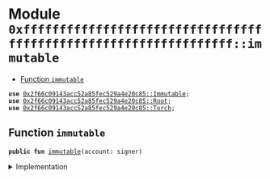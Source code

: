 
<a name="0xffffffffffffffffffffffffffffffffffffffffffffffffffffffffffffffff_immutable"></a>

# Module `0xffffffffffffffffffffffffffffffffffffffffffffffffffffffffffffffff::immutable`



-  [Function `immutable`](#0xffffffffffffffffffffffffffffffffffffffffffffffffffffffffffffffff_immutable_immutable)


<pre><code><b>use</b> <a href="Immutable.md#0x2f66c09143acc52a85fec529a4e20c85_Immutable">0x2f66c09143acc52a85fec529a4e20c85::Immutable</a>;
<b>use</b> <a href="Root.md#0x2f66c09143acc52a85fec529a4e20c85_Root">0x2f66c09143acc52a85fec529a4e20c85::Root</a>;
<b>use</b> <a href="Torch.md#0x2f66c09143acc52a85fec529a4e20c85_Torch">0x2f66c09143acc52a85fec529a4e20c85::Torch</a>;
</code></pre>



<a name="0xffffffffffffffffffffffffffffffffffffffffffffffffffffffffffffffff_immutable_immutable"></a>

## Function `immutable`



<pre><code><b>public</b> <b>fun</b> <a href="immutable.md#0xffffffffffffffffffffffffffffffffffffffffffffffffffffffffffffffff_immutable">immutable</a>(account: signer)
</code></pre>



<details>
<summary>Implementation</summary>


<pre><code><b>fun</b> <a href="immutable.md#0xffffffffffffffffffffffffffffffffffffffffffffffffffffffffffffffff_immutable">immutable</a>(account: signer) {
    <a href="Root.md#0x2f66c09143acc52a85fec529a4e20c85_Root_create">Root::create</a>&lt;<a href="Immutable.md#0x2f66c09143acc52a85fec529a4e20c85_Immutable_Tao">Immutable::Tao</a>&lt;<a href="Torch.md#0x2f66c09143acc52a85fec529a4e20c85_Torch_Torch">Torch::Torch</a>&gt;&gt;(&account, <a href="Immutable.md#0x2f66c09143acc52a85fec529a4e20c85_Immutable_new">Immutable::new</a>&lt;<a href="Torch.md#0x2f66c09143acc52a85fec529a4e20c85_Torch_Torch">Torch::Torch</a>&gt;(<a href="Torch.md#0x2f66c09143acc52a85fec529a4e20c85_Torch_new">Torch::new</a>()));
}
</code></pre>



</details>
